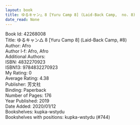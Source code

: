 ```yaml
---
layout: book
title: ゆるキャン△ 8 [Yuru Camp 8] (Laid-Back Camp,  no. 8)
date_read: None
---
```


Book Id: 42268008<br />
Title: ゆるキャン△ 8 [Yuru Camp 8] (Laid-Back Camp, #8)<br />
Author: Afro<br />
Author l-f: Afro, Afro<br />
Additional Authors: <br />
ISBN: 4832270923<br />
ISBN13: 9784832270923<br />
My Rating: 0<br />
Average Rating: 4.38<br />
Publisher: 芳文社<br />
Binding: Paperback<br />
Number of Pages: 176<br />
Year Published: 2019<br />
Date Added: 2020/01/12<br />
Bookshelves: kupka-wstydu<br />
Bookshelves with positions: kupka-wstydu (#744)<br />

